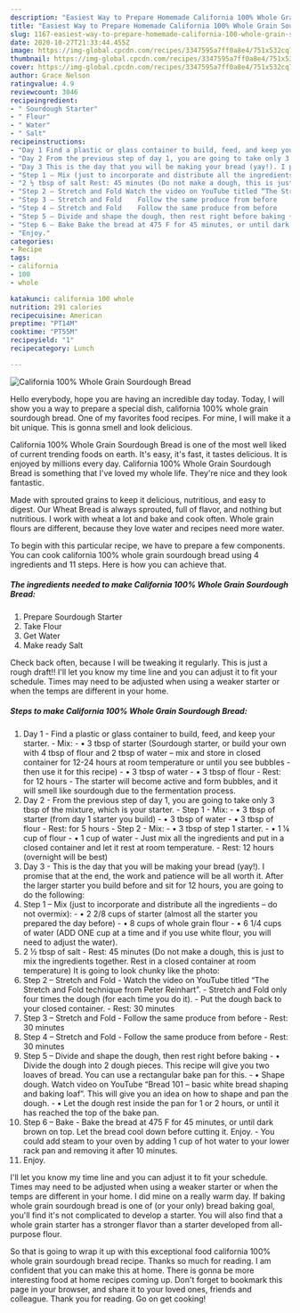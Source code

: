 ```yaml
---
description: "Easiest Way to Prepare Homemade California 100% Whole Grain Sourdough Bread"
title: "Easiest Way to Prepare Homemade California 100% Whole Grain Sourdough Bread"
slug: 1167-easiest-way-to-prepare-homemade-california-100-whole-grain-sourdough-bread
date: 2020-10-27T21:33:44.455Z
image: https://img-global.cpcdn.com/recipes/3347595a7ff0a8e4/751x532cq70/california-100-whole-grain-sourdough-bread-recipe-main-photo.jpg
thumbnail: https://img-global.cpcdn.com/recipes/3347595a7ff0a8e4/751x532cq70/california-100-whole-grain-sourdough-bread-recipe-main-photo.jpg
cover: https://img-global.cpcdn.com/recipes/3347595a7ff0a8e4/751x532cq70/california-100-whole-grain-sourdough-bread-recipe-main-photo.jpg
author: Grace Nelson
ratingvalue: 4.9
reviewcount: 3046
recipeingredient:
- " Sourdough Starter"
- " Flour"
- " Water"
- " Salt"
recipeinstructions:
- "Day 1 Find a plastic or glass container to build, feed, and keep your starter.  Mix: •	3 tbsp of starter (Sourdough starter, or build your own with 4 tbsp of flour and 2 tbsp of water – mix and store in closed container for 12-24 hours at room temperature or until you see bubbles - then use it for this recipe) •	3 tbsp of water •	3 tbsp of flour Rest: for 12 hours The starter will become active and form bubbles, and it will smell like sourdough due to the fermentation process."
- "Day 2 From the previous step of day 1, you are going to take only 3 tbsp of the mixture, which is your starter.  Step 1 - Mix:  •	3 tbsp of starter (from day 1 starter you build) •	3 tbsp of water •	3 tbsp of flour Rest: for 5 hours Step 2 - Mix: •	3 tbsp of step 1 starter. •	1 ¼ cup of flour •	1 cup of water Just mix all the ingredients and put in a closed container and let it rest at room temperature.  	Rest: 12 hours (overnight will be best)"
- "Day 3 This is the day that you will be making your bread (yay!). I promise that at the end, the work and patience will be all worth it. After the larger starter you build before and sit for 12 hours, you are going to do the following:"
- "Step 1 – Mix (just to incorporate and distribute all the ingredients – do not overmix):  •	2 2/8 cups of starter (almost all the starter you prepared the day before) •	8 cups of whole grain flour  •	6 1/4 cups of water (ADD ONE cup at a time and if you use white flour, you will need to adjust the water)."
- "2 ½ tbsp of salt Rest: 45 minutes (Do not make a dough, this is just to mix the ingredients together. Rest in a closed container at room temperature) It is going to look chunky like the photo:"
- "Step 2 – Stretch and Fold Watch the video on YouTube titled “The Stretch and Fold technique from Peter Reinhart”.  Stretch and Fold only four times the dough (for each time you do it). Put the dough back to your closed container.  	Rest: 30 minutes"
- "Step 3 – Stretch and Fold 	Follow the same produce from before 	Rest: 30 minutes"
- "Step 4 – Stretch and Fold 	Follow the same produce from before 	Rest: 30 minutes"
- "Step 5 – Divide and shape the dough, then rest right before baking •	Divide the dough into 2 dough pieces. This recipe will give you two loaves of bread. You can use a rectangular bake pan for this. •	Shape dough. Watch video on YouTube “Bread 101 – basic white bread shaping and baking loaf”. This will give you an idea on how to shape and pan the dough.  •	Let the dough rest inside the pan for 1 or 2 hours, or until it has reached the top of the bake pan."
- "Step 6 – Bake Bake the bread at 475 F for 45 minutes, or until dark brown on top. Let the bread cool down before cutting it. Enjoy.  You could add steam to your oven by adding 1 cup of hot water to your lower rack pan and removing it after 10 minutes."
- "Enjoy."
categories:
- Recipe
tags:
- california
- 100
- whole

katakunci: california 100 whole 
nutrition: 291 calories
recipecuisine: American
preptime: "PT14M"
cooktime: "PT55M"
recipeyield: "1"
recipecategory: Lunch

---
```



![California 100% Whole Grain Sourdough Bread](https://img-global.cpcdn.com/recipes/3347595a7ff0a8e4/751x532cq70/california-100-whole-grain-sourdough-bread-recipe-main-photo.jpg)

Hello everybody, hope you are having an incredible day today. Today, I will show you a way to prepare a special dish, california 100% whole grain sourdough bread. One of my favorites food recipes. For mine, I will make it a bit unique. This is gonna smell and look delicious.

California 100% Whole Grain Sourdough Bread is one of the most well liked of current trending foods on earth. It's easy, it's fast, it tastes delicious. It is enjoyed by millions every day. California 100% Whole Grain Sourdough Bread is something that I've loved my whole life. They're nice and they look fantastic.

Made with sprouted grains to keep it delicious, nutritious, and easy to digest. Our Wheat Bread is always sprouted, full of flavor, and nothing but nutritious. I work with wheat a lot and bake and cook often. Whole grain flours are different, because they love water and recipes need more water.


To begin with this particular recipe, we have to prepare a few components. You can cook california 100% whole grain sourdough bread using 4 ingredients and 11 steps. Here is how you can achieve that.

<!--inarticleads1-->

##### The ingredients needed to make California 100% Whole Grain Sourdough Bread:

1. Prepare  Sourdough Starter
1. Take  Flour
1. Get  Water
1. Make ready  Salt


Check back often, because I will be tweaking it regularly. This is just a rough draft!! I&#39;ll let you know my time line and you can adjust it to fit your schedule. Times may need to be adjusted when using a weaker starter or when the temps are different in your home. 

<!--inarticleads2-->

##### Steps to make California 100% Whole Grain Sourdough Bread:

1. Day 1 - Find a plastic or glass container to build, feed, and keep your starter.  - Mix: - •	3 tbsp of starter (Sourdough starter, or build your own with 4 tbsp of flour and 2 tbsp of water – mix and store in closed container for 12-24 hours at room temperature or until you see bubbles - then use it for this recipe) - •	3 tbsp of water - •	3 tbsp of flour - Rest: for 12 hours - The starter will become active and form bubbles, and it will smell like sourdough due to the fermentation process.
1. Day 2 - From the previous step of day 1, you are going to take only 3 tbsp of the mixture, which is your starter.  - Step 1 - Mix:  - •	3 tbsp of starter (from day 1 starter you build) - •	3 tbsp of water - •	3 tbsp of flour - Rest: for 5 hours - Step 2 - Mix: - •	3 tbsp of step 1 starter. - •	1 ¼ cup of flour - •	1 cup of water - Just mix all the ingredients and put in a closed container and let it rest at room temperature.  - 	Rest: 12 hours (overnight will be best)
1. Day 3 - This is the day that you will be making your bread (yay!). I promise that at the end, the work and patience will be all worth it. After the larger starter you build before and sit for 12 hours, you are going to do the following:
1. Step 1 – Mix (just to incorporate and distribute all the ingredients – do not overmix):  - •	2 2/8 cups of starter (almost all the starter you prepared the day before) - •	8 cups of whole grain flour  - •	6 1/4 cups of water (ADD ONE cup at a time and if you use white flour, you will need to adjust the water).
1. 2 ½ tbsp of salt - Rest: 45 minutes (Do not make a dough, this is just to mix the ingredients together. Rest in a closed container at room temperature) It is going to look chunky like the photo:
1. Step 2 – Stretch and Fold - Watch the video on YouTube titled “The Stretch and Fold technique from Peter Reinhart”.  - Stretch and Fold only four times the dough (for each time you do it). - Put the dough back to your closed container.  - 	Rest: 30 minutes
1. Step 3 – Stretch and Fold - 	Follow the same produce from before - 	Rest: 30 minutes
1. Step 4 – Stretch and Fold - 	Follow the same produce from before - 	Rest: 30 minutes
1. Step 5 – Divide and shape the dough, then rest right before baking - •	Divide the dough into 2 dough pieces. This recipe will give you two loaves of bread. You can use a rectangular bake pan for this. - •	Shape dough. Watch video on YouTube “Bread 101 – basic white bread shaping and baking loaf”. This will give you an idea on how to shape and pan the dough.  - •	Let the dough rest inside the pan for 1 or 2 hours, or until it has reached the top of the bake pan.
1. Step 6 – Bake - Bake the bread at 475 F for 45 minutes, or until dark brown on top. Let the bread cool down before cutting it. Enjoy.  - You could add steam to your oven by adding 1 cup of hot water to your lower rack pan and removing it after 10 minutes.
1. Enjoy.


I&#39;ll let you know my time line and you can adjust it to fit your schedule. Times may need to be adjusted when using a weaker starter or when the temps are different in your home. I did mine on a really warm day. If baking whole grain sourdough bread is one of (or your only) bread baking goal, you&#39;ll find it&#39;s not complicated to develop a starter. You will also find that a whole grain starter has a stronger flavor than a starter developed from all-purpose flour. 

So that is going to wrap it up with this exceptional food california 100% whole grain sourdough bread recipe. Thanks so much for reading. I am confident that you can make this at home. There is gonna be more interesting food at home recipes coming up. Don't forget to bookmark this page in your browser, and share it to your loved ones, friends and colleague. Thank you for reading. Go on get cooking!
